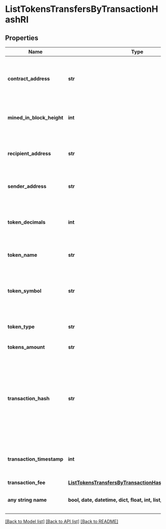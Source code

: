# ListTokensTransfersByTransactionHashRI


## Properties
Name | Type | Description | Notes
------------ | ------------- | ------------- | -------------
**contract_address** | **str** | Represents the contract address of the token, which controls its logic. It is not the address that holds the tokens. | 
**mined_in_block_height** | **int** | Defines the block height in which this transaction was confirmed/mined. | 
**recipient_address** | **str** | Defines the address to which the recipient receives the transferred tokens. | 
**sender_address** | **str** | Defines the address from which the sender transfers tokens. | 
**token_decimals** | **int** | Defines the decimals of the token, i.e. the number of digits that come after the decimal coma of the token. | 
**token_name** | **str** | Defines the token&#39;s name as a string. | 
**token_symbol** | **str** | Defines the token symbol by which the token contract is known. It is usually 3-4 characters in length. | 
**token_type** | **str** | Defines the specific token type. | 
**tokens_amount** | **str** | Defines the token amount of the transfer. | 
**transaction_hash** | **str** | Represents the hash of the transaction, which is its unique identifier. It represents a cryptographic digital fingerprint made by hashing the block header twice through the SHA256 algorithm. | 
**transaction_timestamp** | **int** | Defines the specific time/date when the transaction was created in Unix Timestamp. | 
**transaction_fee** | [**ListTokensTransfersByTransactionHashRITransactionFee**](ListTokensTransfersByTransactionHashRITransactionFee.md) |  | 
**any string name** | **bool, date, datetime, dict, float, int, list, str, none_type** | any string name can be used but the value must be the correct type | [optional]

[[Back to Model list]](../README.md#documentation-for-models) [[Back to API list]](../README.md#documentation-for-api-endpoints) [[Back to README]](../README.md)



